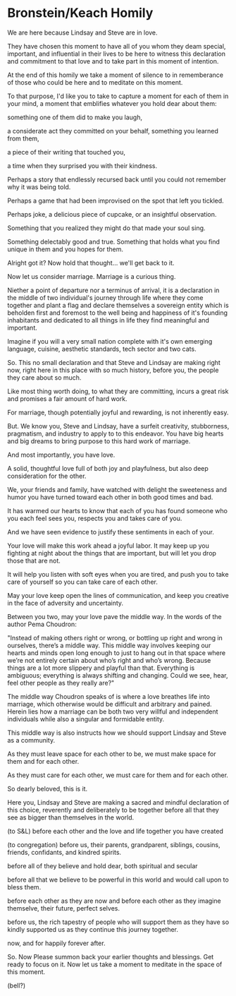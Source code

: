 # Bronstein/Keach Homily

We are here because Lindsay and Steve are in love.  

They have chosen this moment to have all of you whom they deam
special, important, and influential in their lives to be here to witness
this declaration and commitment to that love and to take part in this
moment of intention.

At the end of this homily we take a moment of silence to in
rememberance of those who could be here and to meditate on this
moment. 

To that purpose, I'd like you to take to capture a moment for each of them
in your mind, a moment that emblifies whatever you hold dear about
them: 

something one of them did to make you laugh, 

a considerate act they committed on your behalf, something you learned
from them,


a piece of their writing that touched you, 


a time when they surprised you with their kindness.


Perhaps a story that endlessly recursed back until you could not
remember why it was being told.


Perhaps a game that had been improvised on the spot that left
you tickled.


Perhaps joke, a delicious piece of cupcake, or an
insightful observation.

Something that you realized they might do that made your soul sing.

Something delectably good and true. Something that holds what you
find unique in them and you hopes for them.


Alright got it? Now hold that thought... we'll get back to it.


Now let us consider marriage. Marriage is a curious thing. 


Niether a point of departure nor a terminus of arrival, it is a
declaration in the middle of two individual's journey through life
where they come together and plant a flag and declare themselves a
sovereign entity which is beholden first and foremost to the well
being and happiness of it's founding inhabitants and dedicated to all
things in life they find meaningful and important.


Imagine if you will a very small nation complete with it's own
emerging language, cuisine, aesthetic standards, tech sector and two
cats.


So.  This no small declaration and that Steve and Lindsay are making
right now, right here in this place with so much history, before you,
the people they care about so much.


Like most thing worth doing, to what they are committing, incurs a
great risk and promises a fair amount of hard work.


For marriage, though potentially joyful and rewarding, is not inherently
easy.


But. We know you, Steve and Lindsay, have a surfeit creativity,
stubborness, pragmatism, and industry to apply to to this
endeavor. You have big hearts and big dreams to bring purpose to this
hard work of marriage.



And most importantly, you have love. 



A solid, thoughtful love full of both joy and playfulness, but also
deep consideration for the other.


We, your friends and family, have watched with delight the sweeteness
and humor you have turned toward each other in both good times and
bad.  

It has warmed our hearts to know that each of you has found
someone who you each feel sees you, respects you and takes care of you.

And we have seen evidence to justify these sentiments in each of your.

Your love will make this work ahead a joyful labor.  It may keep
up you fighting at night about the things that are important, but will let you
drop those that are not. 

It will help you listen with soft eyes when you are tired, and push
you to take care of yourself so you can take care of each other.


May your love keep open the lines of communication, and keep you
creative in the face of adversity and uncertainty.


Between you two, may your love pave the middle way. In the words of
the author Pema Choudron:


"Instead of making others right or wrong, or bottling up right and
wrong in ourselves, there’s a middle way. This middle way involves
keeping our hearts and minds open long enough to just to hang out in
that space where we’re not entirely certain about who’s right and
who’s wrong.  Because things are a lot more slippery and playful than
that. Everything is ambiguous; everything is always shifting and
changing. Could we see, hear, feel other people as they really are?"

The middle way Choudron speaks of is where a love breathes life into
marriage, which otherwise would be difficult and arbitrary and
pained. Herein lies how a marriage can be both two very willful and
independent individuals while also a singular and formidable entity.


This middle way is also instructs how we should support Lindsay and
Steve as a community.  


As they must leave space for each other to be, we must make space for
them and for each other.


As they must care for each other, we must care for them and for each
other. 


So dearly beloved, this is it. 


Here you, Lindsay and Steve are making a sacred and mindful declaration of
this choice, reverently and deliberately to be together before all that they see
as bigger than themselves in the world.

(to S&L) before each other and the love and life together you have created 

(to congregation) before us, their parents, grandparent, siblings, cousins,
friends, confidants, and kindred spirits.

before all of they believe and hold dear, both spiritual and secular 

before all that we believe to be powerful in this world and would call
upon to bless them.

before each other as they are now and before each other as they
imagine themselve, their future, perfect selves.  

before us, the rich tapestry of people who will support them as they
have so kindly supported us as they continue this journey together.

now, and for happily forever after.



So. Now Please summon back your earlier thoughts and blessings. Get
ready to focus on it. Now let us take a moment to meditate in the
space of this moment.

(bell?)




